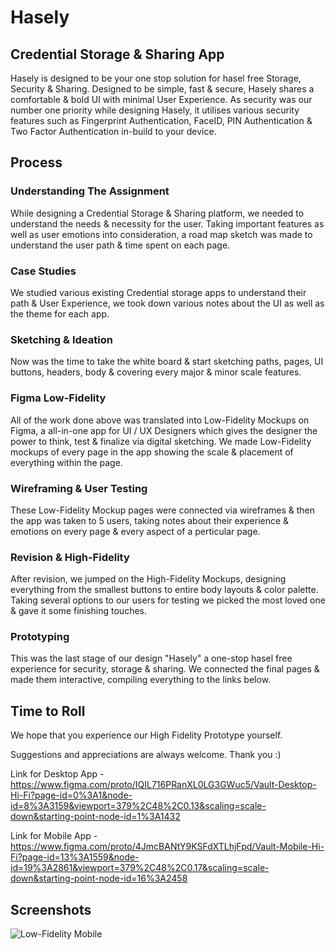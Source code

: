 
# Hasely 
## Credential Storage & Sharing App

Hasely is designed to be your one stop solution for hasel free Storage, Security & Sharing.
Designed to be simple, fast & secure, Hasely shares a comfortable & bold UI with minimal User Experience.
As security was our number one priority while designing Hasely, it utilises various security 
features such as Fingerprint Authentication, FaceID, PIN Authentication & Two Factor Authentication in-build to your device.

## Process
### Understanding The Assignment 

While designing a Credential Storage & Sharing platform, we needed to 
understand the needs & necessity for the user. Taking important 
features as well as user emotions into consideration, a road map sketch 
was made to understand the user path & time spent on each page.

### Case Studies

We studied various existing Credential storage apps to understand their path & User Experience,
we took down various notes about the UI as well as the theme for each app.

### Sketching & Ideation 

Now was the time to take the white board & start sketching paths, pages, UI buttons,
headers, body & covering every major & minor scale features. 

### Figma Low-Fidelity

All of the work done above was translated into Low-Fidelity Mockups on 
Figma, a all-in-one app for UI / UX Designers which gives the designer the power 
to think, test & finalize via digital sketching. We made Low-Fidelity
mockups of every page in the app showing the scale & placement of everything
within the page.

### Wireframing & User Testing 

These Low-Fidelity Mockup pages were connected via wireframes &
then the app was taken to 5 users, taking notes about their experience
& emotions on every page & every aspect of a perticular page.

### Revision & High-Fidelity 

After revision, we jumped on the High-Fidelity Mockups, designing everything 
from the smallest buttons to entire body layouts & color palette. 
Taking several options to our users for testing we picked the most loved one & 
gave it some finishing touches.

### Prototyping

This was the last stage of our design "Hasely" a one-stop hasel free experience
for security, storage & sharing. We connected the final pages & made them 
interactive, compiling everything to the links below. 

## Time to Roll
We hope that you experience our High Fidelity Prototype yourself. 

Suggestions and appreciations are always welcome. Thank you :)

Link for Desktop App - https://www.figma.com/proto/IQIL716PRanXL0LG3GWuc5/Vault-Desktop-Hi-Fi?page-id=0%3A1&node-id=8%3A3159&viewport=379%2C48%2C0.13&scaling=scale-down&starting-point-node-id=1%3A1432

Link for Mobile App - https://www.figma.com/proto/4JmcBANtY9KSFdXTLhjFpd/Vault-Mobile-Hi-Fi?page-id=13%3A1559&node-id=19%3A2861&viewport=379%2C48%2C0.17&scaling=scale-down&starting-point-node-id=16%3A2458

## Screenshots

![Low-Fidelity Mobile](<img width="804" alt="Screenshot 2022-04-26 at 7 19 10 PM" src="https://user-images.githubusercontent.com/102501551/165316703-a0a2f4c6-88d9-4167-8d0e-af11b04c49fa.png">
)






